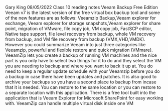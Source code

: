 Gary King
08/05/2022
Class 10 reading notes
Veeam Backup Free Edition
Veeam v7 is the latest version of the free virtual box backup tool and some of the new features are as follows:
Veeamzip Backup,Veeam explorer for exchange, Veeam explorer for storage snapshots,Veeam explorer for share point, migration of VMware, file copy job, VM copy job, FastSCP editor, Native tape support, file level recovery from backup, whole VM recovery from backup, and VM file recovery from backup (VMX,VHD,VMDK).
However you could summarize  Veeam into just three categories like Veeamzip, powerful and flexible restore and quick migration (VMmare).
VeeamZip lets you create a backup of running VM machines and the nice part is you only have to select two things for it to do and they select  the VM you are needing to backup and where you want to back it up at.
You do need to keep a regular update schedule with your Veeamzip before you do a backup in case there have been updates and patches.
It is also good to archive your backups so you have a second place to backup from incase that it is needed.
You can restore to the same location or you can restore to a separate location with this application.
There is a free tool built into the application that is Veeam Explorer for Microsoft SharePoint for easy working with.
VeeamZip can handle multiple virtual disk inside one VM
